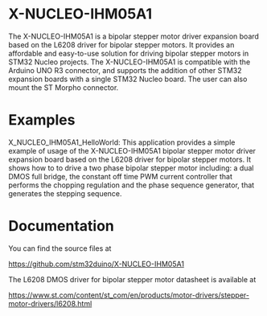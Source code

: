 # X-NUCLEO-IHM05A1
The X-NUCLEO-IHM05A1 is a bipolar stepper motor driver expansion board based on the L6208 driver for bipolar stepper motors. It provides an affordable and easy-to-use solution for driving bipolar stepper motors in STM32 Nucleo projects. The X-NUCLEO-IHM05A1 is compatible with the Arduino UNO R3 connector, and supports the addition of other STM32 expansion boards with a single STM32 Nucleo board. The user can also mount the ST Morpho connector.

# Examples 
X_NUCLEO_IHM05A1_HelloWorld: This application provides a simple example of usage of the X-NUCLEO-IHM05A1 bipolar stepper motor driver expansion board based on the L6208 driver for bipolar stepper motors. It shows how to to drive a two phase bipolar stepper motor including: a dual DMOS full bridge, the constant off time PWM current controller that performs the chopping regulation and the phase sequence generator, that generates the stepping sequence. 

# Documentation
You can find the source files at

https://github.com/stm32duino/X-NUCLEO-IHM05A1

The L6208 DMOS driver for bipolar stepper motor datasheet is available at

https://www.st.com/content/st_com/en/products/motor-drivers/stepper-motor-drivers/l6208.html
